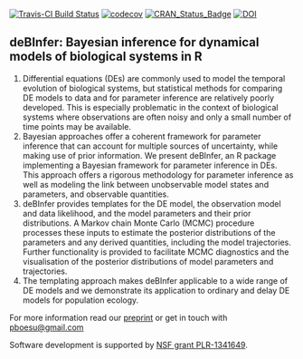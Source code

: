 [![Travis-CI Build Status](https://travis-ci.org/pboesu/debinfer.svg?branch=master)](https://travis-ci.org/pboesu/debinfer)
[![codecov](https://codecov.io/gh/pboesu/debinfer/branch/master/graph/badge.svg)](https://codecov.io/gh/pboesu/debinfer)
[![CRAN_Status_Badge](http://www.r-pkg.org/badges/version/deBInfer)](https://cran.r-project.org/package=deBInfer)
[![DOI](https://zenodo.org/badge/21877/pboesu/debinfer.svg)](https://zenodo.org/badge/latestdoi/21877/pboesu/debinfer)


## deBInfer: Bayesian inference for dynamical models of biological systems in R

1. Differential equations (DEs) are commonly used to model the temporal evolution of biological systems, but statistical    methods for comparing DE models to data and for parameter inference are relatively poorly developed.  This is especially problematic in the context of biological systems where observations are often noisy and only a small number of time points may be available.
2. Bayesian approaches offer a coherent framework for parameter inference that can account for multiple sources of uncertainty, while making use of prior information. We present deBInfer, an R package implementing a Bayesian framework for parameter inference in DEs. This approach offers a rigorous methodology for parameter inference as well as modeling the link between unobservable model states and parameters, and observable quantities. 
3. deBInfer  provides templates for the DE model, the observation model and data likelihood, and the model parameters and their prior distributions. A Markov chain Monte Carlo (MCMC) procedure processes these inputs to estimate the posterior distributions of the parameters and any derived quantities, including the model trajectories. Further functionality is provided to facilitate MCMC diagnostics and the visualisation of the posterior distributions of model parameters and trajectories. 
4.  The templating approach makes deBInfer applicable to a wide range of DE models and we demonstrate its application to ordinary and delay DE models for population ecology. 

For more information read our [preprint](https://arxiv.org/abs/1605.00021) or get in touch with pboesu@gmail.com

Software development is supported by [NSF grant PLR-1341649](http://www.nsf.gov/awardsearch/showAward?AWD_ID=1341649).
